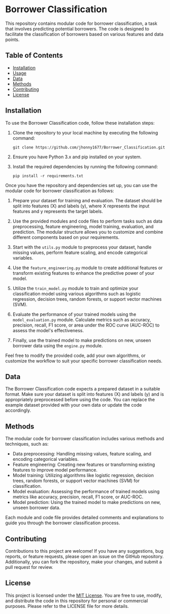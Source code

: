 # Borrower Classification

This repository contains modular code for borrower classification, a task that involves predicting potential borrowers. The code is designed to facilitate the classification of borrowers based on various features and data points.

## Table of Contents

- [Installation](#installation)
- [Usage](#usage)
- [Data](#data)
- [Methods](#methods)
- [Contributing](#contributing)
- [License](#license)

## Installation

To use the Borrower Classification code, follow these installation steps:

1. Clone the repository to your local machine by executing the following command:

    ```
    git clone https://github.com/jhonny1677/Borrower_Classification.git
    ```

2. Ensure you have Python 3.x and pip installed on your system.

3. Install the required dependencies by running the following command:

    ```
    pip install -r requirements.txt
    ```

Once you have the repository and dependencies set up, you can use the modular code for borrower classification as follows:

1. Prepare your dataset for training and evaluation. The dataset should be split into features (X) and labels (y), where X represents the input features and y represents the target labels.

2. Use the provided modules and code files to perform tasks such as data preprocessing, feature engineering, model training, evaluation, and prediction. The modular structure allows you to customize and combine different components based on your requirements.

3. Start with the `utils.py` module to preprocess your dataset, handle missing values, perform feature scaling, and encode categorical variables.

4. Use the `feature_engineering.py` module to create additional features or transform existing features to enhance the predictive power of your model.

5. Utilize the `train_model.py` module to train and optimize your classification model using various algorithms such as logistic regression, decision trees, random forests, or support vector machines (SVM).

6. Evaluate the performance of your trained models using the `model_evaluation.py` module. Calculate metrics such as accuracy, precision, recall, F1 score, or area under the ROC curve (AUC-ROC) to assess the model's effectiveness.

7. Finally, use the trained model to make predictions on new, unseen borrower data using the `engine.py` module.

Feel free to modify the provided code, add your own algorithms, or customize the workflow to suit your specific borrower classification needs.

## Data

The Borrower Classification code expects a prepared dataset in a suitable format. Make sure your dataset is split into features (X) and labels (y) and is appropriately preprocessed before using the code. You can replace the example dataset provided with your own data or update the code accordingly.

## Methods

The modular code for borrower classification includes various methods and techniques, such as:

- Data preprocessing: Handling missing values, feature scaling, and encoding categorical variables.
- Feature engineering: Creating new features or transforming existing features to improve model performance.
- Model training: Utilizing algorithms like logistic regression, decision trees, random forests, or support vector machines (SVM) for classification.
- Model evaluation: Assessing the performance of trained models using metrics like accuracy, precision, recall, F1 score, or AUC-ROC.
- Model prediction: Using the trained model to make predictions on new, unseen borrower data.

Each module and code file provides detailed comments and explanations to guide you through the borrower classification process.

## Contributing

Contributions to this project are welcome! If you have any suggestions, bug reports, or feature requests, please open an issue on the GitHub repository. Additionally, you can fork the repository, make your changes, and submit a pull request for review.

## License

This project is licensed under the [MIT License](LICENSE). You are free to use, modify, and distribute the code in this repository for personal or commercial purposes. Please refer to the LICENSE file for more details.

